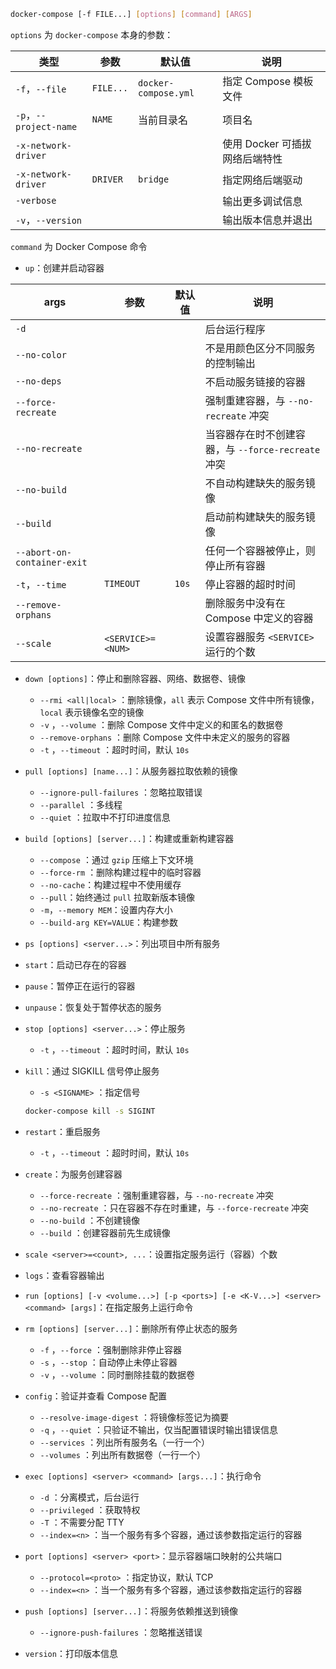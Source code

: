```bash
docker-compose [-f FILE...] [options] [command] [ARGS]
```

`options` 为 `docker-compose` 本身的参数：

|类型|参数|默认值|说明|
| ----------| ------| ------------| --------------------------------|
|`-f`，`--file`|`FILE...`|`docker-compose.yml`|指定 Compose 模板文件|
|`-p`，`--project-name`|`NAME`|当前目录名|项目名|
|`-x-network-driver`|||使用 Docker 可插拔网络后端特性|
|`-x-network-driver`|`DRIVER`|`bridge`|指定网络后端驱动|
|`-verbose`|||输出更多调试信息|
|`-v`，`--version`|||输出版本信息并退出|

`command` 为 Docker Compose 命令

* `up`：创建并启动容器

|args|参数|默认值|说明|
| ----------| ------| --------| ---------------------------------------|
|`-d`|||后台运行程序|
|`--no-color`|||不是用颜色区分不同服务的控制输出|
|`--no-deps`|||不启动服务链接的容器|
|`--force-recreate`|||强制重建容器，与 `--no-recreate` 冲突|
|`--no-recreate`|||当容器存在时不创建容器，与 `--force-recreate` 冲突|
|`--no-build`|||不自动构建缺失的服务镜像|
|`--build`|||启动前构建缺失的服务镜像|
|`--abort-on-container-exit`|||任何一个容器被停止，则停止所有容器|
|`-t`，`--time`|`TIMEOUT`|`10s`|停止容器的超时时间|
|`--remove-orphans`|||删除服务中没有在 Compose 中定义的容器|
|`--scale`|`<SERVICE>=<NUM>`||设置容器服务 `<SERVICE>` 运行的个数|
* `down [options]`：停止和删除容器、网络、数据卷、镜像
    *  `--rmi <all|local>` ：删除镜像，`all`  表示 Compose 文件中所有镜像，`local`  表示镜像名空的镜像
    *  `-v` ，`--volume` ：删除 Compose 文件中定义的和匿名的数据卷
    *  `--remove-orphans` ：删除 Compose 文件中未定义的服务的容器
    * `-t` ，`--timeout` ：超时时间，默认 `10s` 
* `pull [options] [name...]`：从服务器拉取依赖的镜像
    *  `--ignore-pull-failures` ：忽略拉取错误
    *  `--parallel` ：多线程
    *  `--quiet` ：拉取中不打印进度信息
* `build [options] [server...]`：构建或重新构建容器
    *  `--compose` ：通过 `gzip`  压缩上下文环境
    *  `--force-rm` ：删除构建过程中的临时容器
    * `--no-cache`：构建过程中不使用缓存
    * `--pull`：始终通过 `pull` 拉取新版本镜像
    * `-m`，`--memory MEM`：设置内存大小
    * `--build-arg KEY=VALUE`：构建参数
* `ps [options] <server...>`：列出项目中所有服务
* `start`：启动已存在的容器
* `pause`：暂停正在运行的容器
* `unpause`：恢复处于暂停状态的服务
* `stop [options] <server...>`：停止服务
    *  `-t` ，`--timeout` ：超时时间，默认 `10s` 
* `kill`：通过 SIGKILL 信号停止服务
    *  `-s <SIGNAME>` ：指定信号

    ```bash
    docker-compose kill -s SIGINT
    ```
* `restart`：重启服务
    *  `-t` ，`--timeout` ：超时时间，默认 `10s` 
* `create`：为服务创建容器
    *  `--force-recreate` ：强制重建容器，与 `--no-recreate`  冲突
    *  `--no-recreate` ：只在容器不存在时重建，与 `--force-recreate`  冲突
    *  `--no-build` ：不创建镜像
    *  `--build` ：创建容器前先生成镜像
* `scale <server>=<count>, ...`：设置指定服务运行（容器）个数
* `logs`：查看容器输出
* `run [options] [-v <volume...>] [-p <ports>] [-e <K-V...>] <server> <command> [args]`：在指定服务上运行命令
* `rm [options] [server...]`：删除所有停止状态的服务
    *  `-f` ，`--force` ：强制删除非停止容器
    *  `-s` ，`--stop` ：自动停止未停止容器
    *  `-v` ，`--volume` ：同时删除挂载的数据卷
* `config`：验证并查看 Compose 配置
    *  `--resolve-image-digest` ：将镜像标签记为摘要
    *  `-q` ，`--quiet` ：只验证不输出，仅当配置错误时输出错误信息
    *  `--services` ：列出所有服务名（一行一个）
    *  `--volumes` ：列出所有数据卷（一行一个）
* `exec [options] <server> <command> [args...]`：执行命令
    *  `-d` ：分离模式，后台运行
    *  `--privileged` ：获取特权
    *  `-T` ：不需要分配 TTY
    *  `--index=<n>` ：当一个服务有多个容器，通过该参数指定运行的容器
* `port [options] <server> <port>`：显示容器端口映射的公共端口
    *  `--protocol=<proto>` ：指定协议，默认 TCP
    *  `--index=<n>` ：当一个服务有多个容器，通过该参数指定运行的容器
* `push [options] [server...]`：将服务依赖推送到镜像
    *  `--ignore-push-failures` ：忽略推送错误
* `version`：打印版本信息

‍
